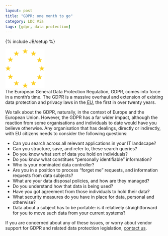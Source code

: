 ```yaml
---
layout: post
title: "GDPR: one month to go"
category: LDC Via
tags: [gdpr, data protection]
---
```


{% include JB/setup %}

<!-- banner panel #3262b5 -->

<div class="full-header eu-blue">
    <img src="/assets/img/blog/eu-logo.svg" alt="Header image: GDPR banner" title="GDPR banner" height="125px" width="125px" />
</div>
The European General Data Protection Regulation, GDPR, comes into force in a month’s time. The GDPR is a massive overhaul and extension of existing data protection and privacy laws in the <abbr title="European Union">EU</abbr>, the first in over twenty years.

We talk about the GDPR, naturally, in the context of Europe and the European Union. However, the GDPR has a far wider impact, although the reaction from some organisations and individuals to date would have you believe otherwise. Any organisation that has dealings, directly or indirectly, with EU citizens needs to consider the following questions:

* Can you search across all relevant applications in your IT landscape?
* Can you structure, save, and refer to, these search queries?
* Do you know what sort of data you hold on individuals?
* Do you know what constitues “personally identifiable” information?
* Who is your nominated data controller?
* Are you in a position to process “forget me” requests, and information requests from data subjects?
* What are your data disposal policies, and how are they managed?
* Do you understand how that data is being used?
* Have you got agreement from those individuals to hold their data?
* What security measures do you have in place for data, personal and otherwise?
* Data about a subject has to be portable: is it relatively straightforward for you to move such data from your current systems?

If you are concerned about any of these issues, or worry about vendor support for GDPR and related data protection legislation, <a href="mailto:info@ldcvia.com?subject=GDPR%20and%20LDC%20Via">contact us</a>.
